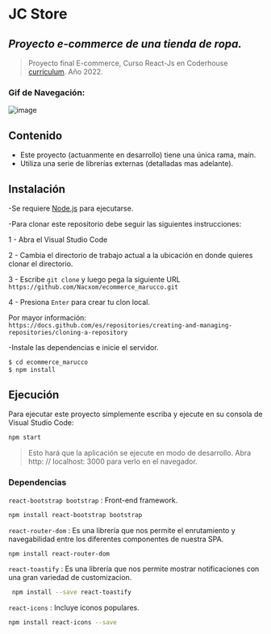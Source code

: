 # JC Store

## _Proyecto e-commerce de una tienda de ropa._
> Proyecto final E-commerce, Curso React-Js en Coderhouse [curriculum](https://drive.google.com/file/d/13ml1ak-vBpS1vLRYFLlMpc4VUqdUI6cG/view). Año 2022.

### Gif de Navegación:
![image](https://github.com/Nacxom/ecommerce_marucco/blob/main/src/media/demo.gif)

## Contenido
- Este proyecto (actuanmente en desarrollo) tiene una única rama, main.
- Utiliza una serie de librerías externas (detalladas mas adelante).

## Instalación
-Se requiere [Node.js](https://nodejs.org/en/) para ejecutarse.

-Para clonar este repositorio debe seguir las siguientes instrucciones:

1 - Abra el Visual Studio Code

2 - Cambia el directorio de trabajo actual a la ubicación en donde quieres clonar el directorio.

3 - Escribe `git clone` y luego pega la siguiente URL `https://github.com/Nacxom/ecommerce_marucco.git`

4 - Presiona `Enter` para crear tu clon local.

Por mayor información: `https://docs.github.com/es/repositories/creating-and-managing-repositories/cloning-a-repository`

-Instale las dependencias e inicie el servidor.

```sh
$ cd ecommerce_marucco
$ npm install

```

## Ejecución
Para ejecutar este proyecto simplemente escriba y ejecute en su consola de Visual Studio Code:

```sh
npm start
```
>Esto hará que la aplicación se ejecute en modo de desarrollo.
>Abra http: // localhost: 3000 para verlo en el navegador.

### Dependencias

`react-bootstrap bootstrap`  : Front-end framework.

```sh
npm install react-bootstrap bootstrap
```


`react-router-dom`  : Es una librería que nos permite el enrutamiento y navegabilidad entre los diferentes componentes de nuestra SPA.

```sh
npm install react-router-dom
```

`react-toastify`  : Es una librería que nos permite mostrar notificaciones con una gran variedad de customizacion.

```sh
 npm install --save react-toastify
```

`react-icons`  : Incluye iconos populares.

```sh
npm install react-icons --save
```

